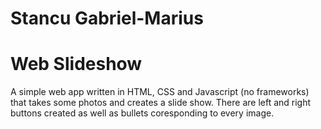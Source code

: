 # Stancu Gabriel-Marius

# Web Slideshow

A simple web app written in HTML, CSS and
Javascript (no frameworks) that takes some
photos and creates a slide show. There are
left and right buttons created as well as
bullets coresponding to every image.
